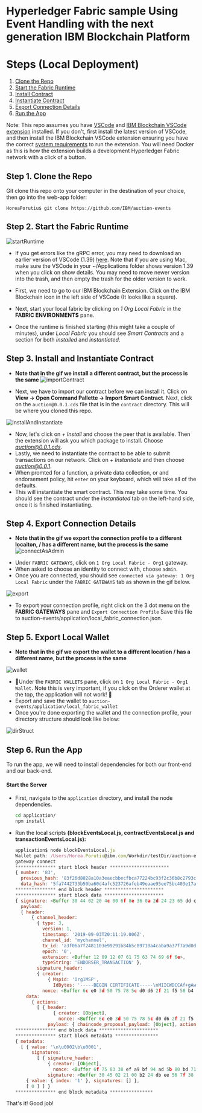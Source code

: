 <!-- [![Build Status](https://travis-ci.org/IBM/blockchainbean.svg?branch=master)](https://travis-ci.org/IBM/blockchainbean) -->

# Hyperledger Fabric sample Using Event Handling with the next generation IBM Blockchain Platform

# Steps (Local Deployment)

1. [Clone the Repo](#step-1-clone-the-repo)
2. [Start the Fabric Runtime](#step-2-start-the-fabric-runtime)
3. [Install Contract](#step-3-install-contract)
4. [Instantiate Contract](#step-4-Instantiate-contract)
5. [Export Connection Details](#step-5-export-connection-details)
6. [Run the App](#step-5-run-the-app)

Note: This repo assumes you have [VSCode](https://code.visualstudio.com/download) 
and [IBM Blockchain VSCode extension](https://marketplace.visualstudio.com/items?itemName=IBMBlockchain.ibm-blockchain-platform) installed. If you don't, first install the 
latest version of VSCode, and then install the IBM Blockchain VSCode extension ensuring you 
have the correct [system requirements](https://marketplace.visualstudio.com/items?itemName=IBMBlockchain.ibm-blockchain-platform) to run the extension. You will need Docker as 
this is how the extension builds a development Hyperledger Fabric network with a click of a button.

## Step 1. Clone the Repo

Git clone this repo onto your computer in the destination of your choice, then go into the web-app folder:
```
HoreaPorutiu$ git clone https://github.com/IBM/auction-events
```

## Step 2. Start the Fabric Runtime

![startRuntime](https://user-images.githubusercontent.com/10428517/76370968-dea3ae80-62f5-11ea-8793-d04610e8bf30.gif)

- If you get errors like the gRPC error, you may need to download an earlier version of VSCode (1.39) [here](https://code.visualstudio.com/updates/v1_39). Note that if you are using Mac, make sure the VSCode in your ~/Applications
folder shows version 1.39 when you click on show details. You may need to 
move newer version into the trash, and then empty the trash for the older 
version to work.

- First, we need to go to our IBM Blockchain Extension. Click on the IBM Blockchain icon
  in the left side of VSCode (It looks like a square). 
- Next, start your local fabric by clicking on 
  *1 Org Local Fabric* in the **FABRIC ENVIRONMENTS** pane.
  
- Once the runtime is finished starting (this might take a couple of minutes), under *Local Fabric* you should see *Smart Contracts* and a section for both *installed* and *instantiated*.
## Step 3. Install and Instantiate Contract
* <b>Note that in the gif we install a different contract, but the process is the same</b>
![importContract](https://user-images.githubusercontent.com/10428517/76371236-e0ba3d00-62f6-11ea-82a1-bfa4798985b9.gif)
- Next, we have to import our contract before we can install it. Click on 
**View -> Open Command Pallette -> Import Smart Contract**. Next, click 
on the `auction@0.0.1.cds` file that is in the `contract` directory.
This will be where you cloned this repo.

![installAndInstantiate](https://user-images.githubusercontent.com/10428517/76371514-bae16800-62f7-11ea-9038-039b0fac6967.gif)
- Now, let's click on *+ Install* and choose the peer that is available. Then the extension will ask you which package to 
 install. Choose *auction@0.0.1.cds*.
- Lastly, we need to instantiate the contract to be able to submit transactions 
on our network. Click on *+ Instantiate* and then choose *auction@0.0.1*.
- When promted for a function, a private data collection, or and endorsement 
policy, hit `enter` on your keyboard, which will take all of the defaults.
- This will instantiate the smart contract. This may take some time. You should see the contract under the *instantiated* tab on the left-hand side, once it 
is finished instantiating.


## Step 4. Export Connection Details
* <b>Note that in the gif we export the connection profile to a different locaiton, / has a different name, but the process is the same</b>
![connectAsAdmin](https://media.github.ibm.com/user/79254/files/df1ec800-6781-11ea-9085-6fc2089d4cb0)

- Under `FABRIC GATEWAYS`, click on `1 Org Local Fabric - Org1` gateway.
- When asked to choose an identity to connect with, choose `admin`.
- Once you are connected, you should see `connected via gateway: 1 Org Local Fabric` 
under the `FABRIC GATEWAYS` tab as shown in the gif below.

![export](https://user-images.githubusercontent.com/10428517/76371002-fd09aa00-62f5-11ea-9f6b-cc25e68c410e.gif)

- To export your connection profile, right click on the 3 dot menu on the **FABRIC GATEWAYS** pane and `Export Connection Profile` Save this file to auction-events/application/local_fabric_connection.json. 

## Step 5. Export Local Wallet
* <b>Note that in the gif we export the wallet to a different location / has a different name, but the process is the same</b>

![wallet](https://user-images.githubusercontent.com/10428517/76375176-65f71f00-6302-11ea-8071-d68192905a91.gif)
- 🚨Under the `FABRIC WALLETS` pane, click on `1 Org Local Fabric - Org1 Wallet`. Note this is very important, if you click on the Orderer wallet at the top, 
the application will not work! 🚨
- Export and save the wallet to `auction-events/application/local_fabric_wallet`
- Once you're done exporting the wallet and the connection profile, your directory 
structure should look like below:

![dirStruct](https://user-images.githubusercontent.com/10428517/77702298-6be13700-6f75-11ea-8424-64a4ff5571a2.png)


## Step 6. Run the App
To run the app, we will need to install dependencies for both our front-end and our back-end. 

#### Start the Server
  - First, navigate to the `application` directory, and install the node dependencies.
    ```bash
    cd application/
    npm install
    ```

  - Run the local scripts <b>(blockEventsLocal.js, contractEventsLocal.js and 
  transactionEventsLocal.js):</b>
    ```javascript
    application$ node blockEventsLocal.js
    Wallet path: /Users/Horea.Porutiu@ibm.com/Workdir/testDir/auction-events/application/local_fabric_wallet
    gateway connect
    *************** start block header **********************
    { number: '83',
      previous_hash: '83f26d8028a10a3eaecbbecfbca77224bc93f2c36b8c2793c7c226a8ec8124ef',
      data_hash: '5fa7442733b50ba60d4afc523726afeb49eaae95ee75bc403e17aec8ad241fde' }
    *************** end block header **********************
    *************** start block data **********************
    { signature: <Buffer 30 44 02 20 4c 00 6f 8e 36 0a 2d 24 23 65 dd c2 ee f6 b3 5c 21 6b 84 5f 48 00 24 c2 7b 60 e4 7f 5d 56 c1 c0 02 20 29 10 25 e4 8f 8c 75 cf 43 d2 91 8f ... >,
      payload: 
      { header: 
          { channel_header: 
            { type: 3,
              version: 1,
              timestamp: '2019-09-03T20:11:19.006Z',
              channel_id: 'mychannel',
              tx_id: 'a3f06a7f2481103e99291b84b5c89710a4caba9a37f7a9d0d20661473ce0ce43',
              epoch: '0',
              extension: <Buffer 12 09 12 07 61 75 63 74 69 6f 6e>,
              typeString: 'ENDORSER_TRANSACTION' },
            signature_header: 
            { creator: 
                { Mspid: 'Org1MSP',
                  IdBytes: '-----BEGIN CERTIFICATE-----\nMIICWDCCAf+gAwIBAgIUUsNH/Zb1AOtH4D7JRTL3q9FUS1swCgYIKoZIzj0EAwIw\nczELMAkGA1UEBhMCVVMxEzARBgNVBAgTCkNhbGlmb3JuaWExFjAUBgNVBAcTDVNh\nbiBGcmFuY2lzY28xGTAXBgNVBAoTEG9yZzEuZXhhbXBsZS5jb20xHDAaBgNVBAMT\nE2NhLm9yZzEuZXhhbXBsZS5jb20wHhcNMTkwODI2MTkwNzAwWhcNMjAwODI1MTkx\nMjAwWjBdMQswCQYDVQQGEwJVUzEXMBUGA1UECBMOTm9ydGggQ2Fyb2xpbmExFDAS\nBgNVBAoTC0h5cGVybGVkZ2VyMQ8wDQYDVQQLEwZjbGllbnQxDjAMBgNVBAMTBWFk\nbWluMFkwEwYHKoZIzj0CAQYIKoZIzj0DAQcDQgAE92zzti5OPIMh2JKS1DVVj/dx\nD4RQdKNyEaDw9ecLVzjF6z+XI421hJpmKYx+lnecFRbZh8W8onqdMJE3pFl206OB\nhjCBgzAOBgNVHQ8BAf8EBAMCB4AwDAYDVR0TAQH/BAIwADAdBgNVHQ4EFgQU+Bll\nIUtqcIhHgZDygVbnIUxAs7YwKwYDVR0jBCQwIoAg6R0IKR2epWGBHd6XwNuIrRVw\n6A9bAY5//7n8SP2bZp8wFwYDVR0RBBAwDoIMNjllMTBiYmEwZmVmMAoGCCqGSM49\nBAMCA0cAMEQCID5zRVDNaJXu2UEyIBDIwuT4k6sZQ3nV5B4S3XFqCM0ZAiAEYj2g\nzAkggSS46E5RJB7zQNteCIva1ZSK1+45oL4aOA==\n-----END CERTIFICATE-----\n' },
              nonce: <Buffer 6c e0 3d 50 75 78 5c d0 d6 2f 21 f5 58 b4 f9 0e 9e d4 37 98 b0 da 51 fb> } },
        data: 
          { actions: 
            [ { header: 
                  { creator: [Object],
                    nonce: <Buffer 6c e0 3d 50 75 78 5c d0 d6 2f 21 f5 58 b4 f9 0e 9e d4 37 98 b0 da 51 fb> },
                payload: { chaincode_proposal_payload: [Object], action: [Object] } } ] } } }
    *************** end block data **********************
    *************** start block metadata ****************
    { metadata: 
      [ { value: '\n\u0002\b\u0001',
          signatures: 
            [ { signature_header: 
                { creator: [Object],
                  nonce: <Buffer 6f 75 83 38 ef a9 bf 94 ad 5b 80 bd 71 90 d0 6c 94 34 e7 48 3f a8 b4 07> },
                signature: <Buffer 30 45 02 21 00 b2 24 db ee 56 7f 38 0e ee 5f 51 ee 9a af de db 63 09 eb b3 6a 5e 3d 7f bf 79 d0 ed 8d 68 71 8d 02 20 7f b5 b2 31 1e 6d 09 29 4a 0f ff ... > } ] },
        { value: { index: '1' }, signatures: [] },
        [ 0 ] ] }
    *************** end block metadata ****************
    ```

That's it! Good job! 
